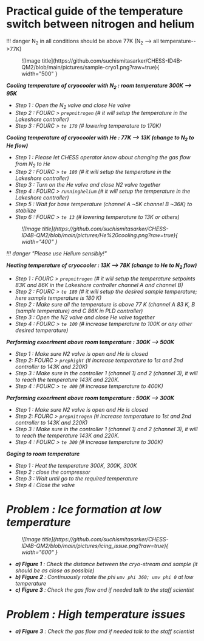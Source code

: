 

# Practical guide of the temperature switch between nitrogen and helium


!!! danger
          </i>N<sub>2</sub> in all conditions should be above 77K (N<sub>2</sub> --> all temperature-->77K)



<figure markdown>
  ![Image title](https://github.com/suchismitasarker/CHESS-ID4B-QM2/blob/main/pictures/sample-cryo1.png?raw=true){ width="500" }
</figure>


<b><i> Cooling temperature of cryocooler with N<sub>2</sub> : room temperature 300K --> 95K </b> 

* Step 1 : Open the N<sub>2</sub> valve and close He valve
* Step 2 : <i> FOURC > `prepnitrogen` </i> (# it will setup the temperature in the Lakeshore controller)
* Step 3 : <i> FOURC > `te 170` </i>   (# lowering temperature to 170K)



<b><i> Cooling temperature of cryocooler with He : 77K --> 13K (change to N<sub>2</sub> to He flow)</b> 

* Step 1 : Please let CHESS operator know about changing the gas flow from N<sub>2</sub> to He
* Step 2 : <i> FOURC > `te 180` </i> (# it will setup the temperature in the Lakeshore controller)
* Step 3 : Turn on the He valve  and close N2 valve together
* Step 4 : <i> FOURC > `runninghelium` </i> (# it will setup the temperature in the Lakeshore controller)
* Step 5 : Wait for base temperature (channel A ~5K channel B ~36K) to stabilize 
* Step 6 : <i> FOURC > `te 13` </i>   (# lowering temperature to 13K or others)

<figure markdown>
  ![Image title](https://github.com/suchismitasarker/CHESS-ID4B-QM2/blob/main/pictures/He%20cooling.png?raw=true){ width="400" }
</figure>



!!! danger "Please use Helium sensibly!"

<b><i> Heating temperature of cryocooler : 13K --> 78K (change to He to N<sub>2</sub> flow)</b> 


* Step 1 : <i> FOURC > `prepnitrogen` </i> (# it will setup the temperature setpoints 83K and 86K in the Lakeshore controller channel A and channel B)
* Step 2 : <i> FOURC > `te 180` </i> (# it will setup the desired sample temperature; here sample temperature is 180 K)
* Step 2 : Make sure all the temperature is above 77 K (channel A 83 K, B (sample temperature) and C 86K in PLD controller)
* Step 3 : Open the N2 valve and close He valve together
* Step 4 : <i> FOURC > `te 100` </i>   (# increase temperature to 100K or any other desired temperature)



<b><i> Performing exoeriment above room temperature : 300K --> 500K </b> 

* Step 1 : Make sure N2 valve is open and He is closed
* Step 2: <i> FOURC > `prephighT`  (# increase temperature to 1st and 2nd controller to 143K and 220K)
* Step 3 : Make sure in the controller 1 (channel 1) and 2 (channel 3), it will to reach the temperature 143K and 220K.
* Step 4 : FOURC > `te 400` </i>   (# increase temperature to 400K)


<b><i> Performing exoeriment above room temperature : 500K --> 300K </b> 

* Step 1 : Make sure N2 valve is open and He is closed
* Step 2: <i> FOURC > `prepnitrogen`  (# increase temperature to 1st and 2nd controller to 143K and 220K)
* Step 3 : Make sure in the controller 1 (channel 1) and 2 (channel 3), it will to reach the temperature 143K and 220K.
* Step 4 : FOURC > `te 300` </i>   (# increase temperature to 300K)


<b><i> Goging to room temperature </b></i>

* Step 1 : Heat the temperature 300K, 300K, 300K
* Step 2 : close the compressor
* Step 3 : Wait until go to the required temperature
* Step 4 : Close the valve



# Problem : Ice formation at low temperature

<figure markdown>
  ![Image title](https://github.com/suchismitasarker/CHESS-ID4B-QM2/blob/main/pictures/icing_issue.png?raw=true){ width="600" }
</figure>
 
* <i><b> a) Figure 1</b></i> : Check the distance between the cryo-stream and sample (it should be as close as possible)
* <i><b> b) Figure 2</b></i> : Continuously rotate the phi `umv phi 360; umv phi 0` at low temperature
* <i><b> c) Figure 3</b></i> : Check the gas flow and if needed talk to the staff scientist


# Problem : High temperature issues
* <i><b> a) Figure 3</b></i> : Check the gas flow and if needed talk to the staff scientist